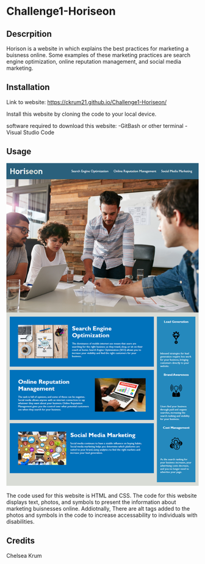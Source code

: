 # Challenge1-Horiseon

## Descrpition
Horison is a website in which explains the best practices for marketing a buisness online. Some examples of these marketing practices are search engine optimization, online reputation management, and social media marketing.

## Installation
Link to website: https://ckrum21.github.io/Challenge1-Horiseon/ 

Install this website by cloning the code to your local device.

software required to download this website:
-GitBash or other terminal
-Visual Studio Code

## Usage

![](assets/01-html-css-git-homework-demo.png)

The code used for this website is HTML and CSS.
The code for this website displays text, photos, and symbols to present the information about marketing buisnesses online.
Addiotnally, There are alt tags added to the photos and symbols in the code to increase accessability to individuals with disabilities.

## Credits

Chelsea Krum
